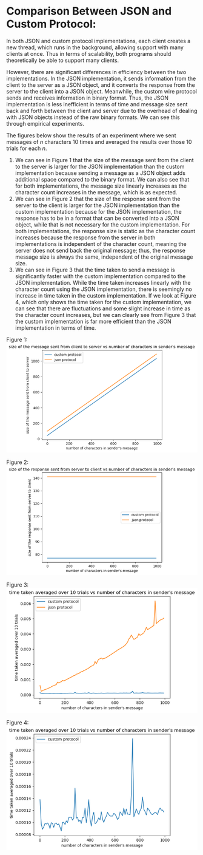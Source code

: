 # Comparison Between JSON and Custom Protocol:

In both JSON and custom protocol implementations, each client creates a new thread, which runs in the background, allowing support with many clients at once. Thus in terms of scalability, both programs should theoretically be able to support many clients. 

However, there are significant differences in efficiency between the two implementations. In the JSON implementation, it sends information from the client to the server as a JSON object, and it converts the response from the server to the client into a JSON object. Meanwhile, the custom wire protocol sends and receives information in binary format. Thus, the JSON implementation is less inefficient in terms of time and message size sent back and forth between the client and server due to the overhead of dealing with JSON objects instead of the raw binary formats. We can see this through empirical experiments. 

The figures below show the results of an experiment where we sent messages of $n$ characters 10 times and averaged the results over those 10 trials for each $n$. 
1) We can see in Figure 1 that the size of the message sent from the client to the server is larger for the JSON implementation than the custom implementation because sending a message as a JSON object adds additional space compared to the binary format. We can also see that for both implementations, the message size linearly increases as the character count increases in the message, which is as expected.
2) We can see in Figure 2 that the size of the response sent from the server to the client is larger for the JSON implementation than the custom implementation because for the JSON implementation, the response has to be in a format that can be converted into a JSON object, while that is not necessary for the custom implementation. For both implementations, the response size is static as the character count increases because the response from the server in both implementations is independent of the character count, meaning the server does not send back the original message; thus, the response message size is always the same, independent of the original message size.
3) We can see in Figure 3 that the time taken to send a message is significantly faster with the custom implementation compared to the JSON implementation. While the time taken increases linearly with the character count using the JSON implementation, there is seemingly no increase in time taken in the custom implementation. If we look at Figure 4, which only shows the time taken for the custom implementation, we can see that there are fluctuations and some slight increase in time as the character count increases, but we can clearly see from Figure 3 that the custom implementation is far more efficient than the JSON implementation in terms of time. 

Figure 1:
![](experiment/message_size_plot.png)

Figure 2:
![](experiment/response_size_plot.png)

Figure 3:
![](experiment/time_taken_plot.png)

Figure 4:
![](experiment/time_taken_custom_only_plot.png)
